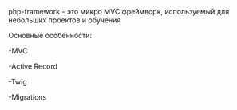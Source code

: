 php-framework - это микро MVC фреймворк, используемый для небольших проектов и обучения

Основные особенности:

-MVC

-Active Record

-Twig

-Migrations
